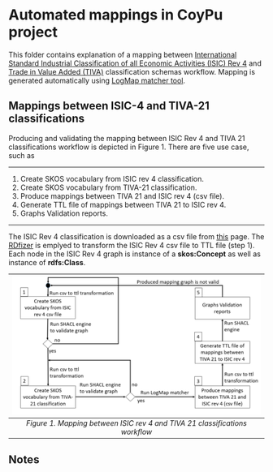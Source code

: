 # Automated mappings in CoyPu project

This folder contains explanation of a mapping between 
[International Standard Industrial Classification of all Economic Activities (ISIC) Rev 4](https://www.fao.org/statistics/caliper/tools/download/en) and 
[Trade in Value Added (TIVA)](https://www.oecd.org/sti/ind/measuring-trade-in-value-added.htm) classification schemas workflow. 
Mapping is generated automatically using [LogMap matcher tool](https://git.tib.eu/terminology/sandbox/logmap-matcher).

## Mappings between ISIC-4 and TIVA-21 classifications

Producing and validating the mapping between ISIC Rev 4 and TIVA 21 classifications workflow is depicted in Figure 1. 
There are five use case, such as 

---
1. Create SKOS vocabulary from ISIC rev 4 classification.
2. Create SKOS vocabulary from TIVA-21 classification.
3. Produce mappings between TIVA 21 and ISIC rev 4 (csv file).
4. Generate TTL file of mappings between TIVA 21 to ISIC rev 4.
5. Graphs Validation reports.
---

The ISIC Rev 4 classification is downloaded as a csv file from [this](https://www.fao.org/statistics/caliper/tools/download/en) page. 
The [RDfizer](https://github.com/SDM-TIB/SDM-RDFizer) is emplyed to transform the ISIC Rev 4 csv file to TTL file (step 1). 
Each node in the ISIC Rev 4 graph is instance of a **skos:Concept** as well as instance of **rdfs:Class**. 


 
| ![Mapping workflow](workflow-of-producing-mappings-between-tiva21-and-isic4.png) | 
|:--:| 
| *Figure 1. Mapping between ISIC rev 4 and TIVA 21 classifications workflow* |


## Notes